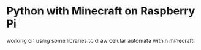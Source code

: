 # Python with Minecraft on Raspberry Pi

working on using some libraries to draw celular automata within minecraft.

